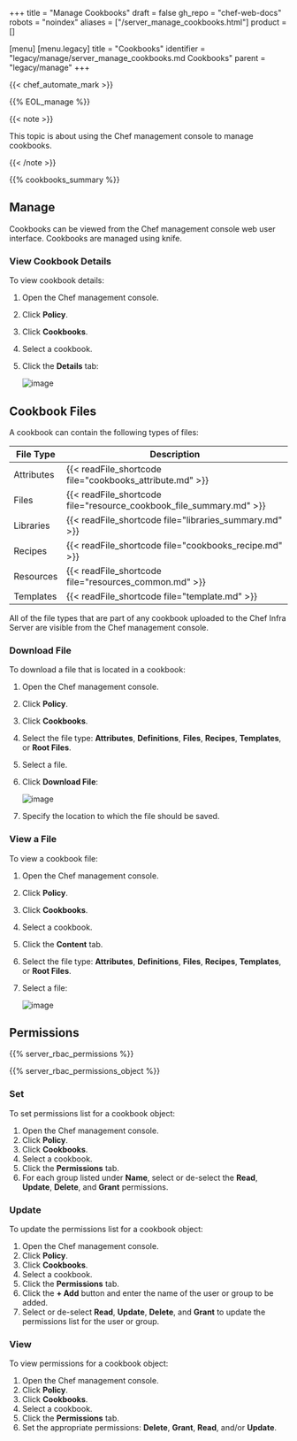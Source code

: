 +++
title = "Manage Cookbooks"
draft = false
gh_repo = "chef-web-docs"
robots = "noindex"
aliases = ["/server_manage_cookbooks.html"]
product = []

[menu]
  [menu.legacy]
    title = "Cookbooks"
    identifier = "legacy/manage/server_manage_cookbooks.md Cookbooks"
    parent = "legacy/manage"
+++

{{< chef_automate_mark >}}

{{% EOL_manage %}}

{{< note >}}

This topic is about using the Chef management console to manage
cookbooks.

{{< /note >}}

{{% cookbooks_summary %}}

## Manage

Cookbooks can be viewed from the Chef management console web user
interface. Cookbooks are managed using knife.

### View Cookbook Details

To view cookbook details:

1. Open the Chef management console.

2. Click **Policy**.

3. Click **Cookbooks**.

4. Select a cookbook.

5. Click the **Details** tab:

    ![image](/images/step_manage_webui_policy_cookbook_view_details.png)

## Cookbook Files

A cookbook can contain the following types of files:

<table>
<colgroup>
<col style="width: 12%" />
<col style="width: 87%" />
</colgroup>
<thead>
<tr class="header">
<th>File Type</th>
<th>Description</th>
</tr>
</thead>
<tbody>
<tr>
<td>Attributes</td>
<td>{{< readFile_shortcode file="cookbooks_attribute.md" >}}</td>
</tr>
<tr>
<td>Files</td>
<td>{{< readFile_shortcode file="resource_cookbook_file_summary.md" >}}</td>
</tr>
<tr>
<td>Libraries</td>
<td>{{< readFile_shortcode file="libraries_summary.md" >}}</td>
</tr>
<tr>
<td>Recipes</td>
<td>{{< readFile_shortcode file="cookbooks_recipe.md" >}}</td>
</tr>
<tr>
<td>Resources</td>
<td>{{< readFile_shortcode file="resources_common.md" >}}</td>
</tr>
<tr>
<td>Templates</td>
<td>{{< readFile_shortcode file="template.md" >}}</td>
</tr>
</tbody>
</table>

All of the file types that are part of any cookbook uploaded to the Chef
Infra Server are visible from the Chef management console.

### Download File

To download a file that is located in a cookbook:

1. Open the Chef management console.

2. Click **Policy**.

3. Click **Cookbooks**.

4. Select the file type: **Attributes**, **Definitions**, **Files**,
    **Recipes**, **Templates**, or **Root Files**.

5. Select a file.

6. Click **Download File**:

    ![image](/images/step_manage_webui_policy_cookbook_download.png)

7. Specify the location to which the file should be saved.

### View a File

To view a cookbook file:

1. Open the Chef management console.

2. Click **Policy**.

3. Click **Cookbooks**.

4. Select a cookbook.

5. Click the **Content** tab.

6. Select the file type: **Attributes**, **Definitions**, **Files**,
    **Recipes**, **Templates**, or **Root Files**.

7. Select a file:

    ![image](/images/step_manage_webui_policy_cookbook_file_view.png)

## Permissions

{{% server_rbac_permissions %}}

{{% server_rbac_permissions_object %}}

### Set

To set permissions list for a cookbook object:

1. Open the Chef management console.
2. Click **Policy**.
3. Click **Cookbooks**.
4. Select a cookbook.
5. Click the **Permissions** tab.
6. For each group listed under **Name**, select or de-select the
    **Read**, **Update**, **Delete**, and **Grant** permissions.

### Update

To update the permissions list for a cookbook object:

1. Open the Chef management console.
2. Click **Policy**.
3. Click **Cookbooks**.
4. Select a cookbook.
5. Click the **Permissions** tab.
6. Click the **+ Add** button and enter the name of the user or group
    to be added.
7. Select or de-select **Read**, **Update**, **Delete**, and **Grant**
    to update the permissions list for the user or group.

### View

To view permissions for a cookbook object:

1. Open the Chef management console.
2. Click **Policy**.
3. Click **Cookbooks**.
4. Select a cookbook.
5. Click the **Permissions** tab.
6. Set the appropriate permissions: **Delete**, **Grant**, **Read**,
    and/or **Update**.

